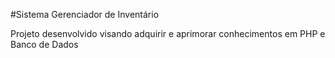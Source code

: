 #Sistema Gerenciador de Inventário

Projeto desenvolvido visando adquirir e aprimorar conhecimentos em PHP e Banco de Dados
